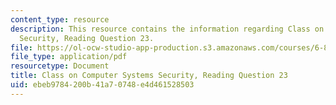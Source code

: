 ```yaml
---
content_type: resource
description: This resource contains the information regarding Class on Computer Systems
  Security, Reading Question 23.
file: https://ol-ocw-studio-app-production.s3.amazonaws.com/courses/6-858-computer-systems-security-fall-2014/ebeb9784200b41a70748e4d461528503_MIT6_858F14_Reading23.pdf
file_type: application/pdf
resourcetype: Document
title: Class on Computer Systems Security, Reading Question 23
uid: ebeb9784-200b-41a7-0748-e4d461528503
---
```


